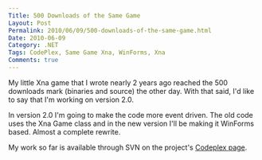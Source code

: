 ```yaml
---
Title: 500 Downloads of the Same Game
Layout: Post
Permalink: 2010/06/09/500-downloads-of-the-same-game.html
Date: 2010-06-09
Category: .NET
Tags: CodePlex, Same Game Xna, WinForms, Xna 
Comments: true
---
```


My little Xna game that I wrote nearly 2 years ago reached the 500 downloads mark (binaries and source) the other day. With that said, I'd like to say that I'm working on version 2.0.

In version 2.0 I'm going to make the code more event driven. The old code uses the Xna Game class and in the new version I'll be making it WinForms based. Almost a complete rewrite.

My work so far is available through SVN on the project's [Codeplex page](http://samegamexna.codeplex.com/).
